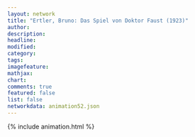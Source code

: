 ```yaml
---
layout: network
title: "Ertler, Bruno: Das Spiel von Doktor Faust (1923)"
author:
description:
headline:
modified:
category:
tags:
imagefeature: 
mathjax: 
chart: 
comments: true
featured: false
list: false
networkdata: animation52.json
---
```

{% include animation.html %}
